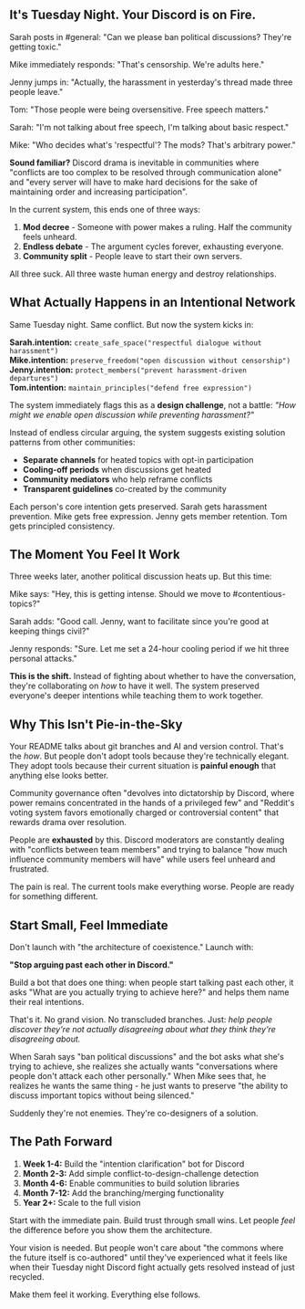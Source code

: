 ## **It's Tuesday Night. Your Discord is on Fire.**

Sarah posts in #general: "Can we please ban political discussions? They're getting toxic."

Mike immediately responds: "That's censorship. We're adults here."

Jenny jumps in: "Actually, the harassment in yesterday's thread made three people leave."

Tom: "Those people were being oversensitive. Free speech matters."

Sarah: "I'm not talking about free speech, I'm talking about basic respect."

Mike: "Who decides what's 'respectful'? The mods? That's arbitrary power."

**Sound familiar?** Discord drama is inevitable in communities where "conflicts are too complex to be resolved through communication alone" and "every server will have to make hard decisions for the sake of maintaining order and increasing participation".

In the current system, this ends one of three ways:
1. **Mod decree** - Someone with power makes a ruling. Half the community feels unheard.
2. **Endless debate** - The argument cycles forever, exhausting everyone.
3. **Community split** - People leave to start their own servers.

All three suck. All three waste human energy and destroy relationships.

## **What Actually Happens in an Intentional Network**

Same Tuesday night. Same conflict. But now the system kicks in:

**Sarah.intention:** `create_safe_space("respectful dialogue without harassment")`  
**Mike.intention:** `preserve_freedom("open discussion without censorship")`  
**Jenny.intention:** `protect_members("prevent harassment-driven departures")`  
**Tom.intention:** `maintain_principles("defend free expression")`

The system immediately flags this as a **design challenge**, not a battle: *"How might we enable open discussion while preventing harassment?"*

Instead of endless circular arguing, the system suggests existing solution patterns from other communities:
- **Separate channels** for heated topics with opt-in participation
- **Cooling-off periods** when discussions get heated
- **Community mediators** who help reframe conflicts
- **Transparent guidelines** co-created by the community

Each person's core intention gets preserved. Sarah gets harassment prevention. Mike gets free expression. Jenny gets member retention. Tom gets principled consistency.

## **The Moment You Feel It Work**

Three weeks later, another political discussion heats up. But this time:

Mike says: "Hey, this is getting intense. Should we move to #contentious-topics?"

Sarah adds: "Good call. Jenny, want to facilitate since you're good at keeping things civil?"

Jenny responds: "Sure. Let me set a 24-hour cooling period if we hit three personal attacks."

**This is the shift.** Instead of fighting about whether to have the conversation, they're collaborating on *how* to have it well. The system preserved everyone's deeper intentions while teaching them to work together.

## **Why This Isn't Pie-in-the-Sky**

Your README talks about git branches and AI and version control. That's the *how*. But people don't adopt tools because they're technically elegant. They adopt tools because their current situation is **painful enough** that anything else looks better.

Community governance often "devolves into dictatorship by Discord, where power remains concentrated in the hands of a privileged few" and "Reddit's voting system favors emotionally charged or controversial content" that rewards drama over resolution.

People are **exhausted** by this. Discord moderators are constantly dealing with "conflicts between team members" and trying to balance "how much influence community members will have" while users feel unheard and frustrated.

The pain is real. The current tools make everything worse. People are ready for something different.

## **Start Small, Feel Immediate**

Don't launch with "the architecture of coexistence." Launch with:

**"Stop arguing past each other in Discord."**

Build a bot that does one thing: when people start talking past each other, it asks "What are you actually trying to achieve here?" and helps them name their real intentions.

That's it. No grand vision. No transcluded branches. Just: *help people discover they're not actually disagreeing about what they think they're disagreeing about.*

When Sarah says "ban political discussions" and the bot asks what she's trying to achieve, she realizes she actually wants "conversations where people don't attack each other personally." When Mike sees that, he realizes he wants the same thing - he just wants to preserve "the ability to discuss important topics without being silenced."

Suddenly they're not enemies. They're co-designers of a solution.

## **The Path Forward**

1. **Week 1-4:** Build the "intention clarification" bot for Discord
2. **Month 2-3:** Add simple conflict-to-design-challenge detection  
3. **Month 4-6:** Enable communities to build solution libraries
4. **Month 7-12:** Add the branching/merging functionality
5. **Year 2+:** Scale to the full vision

Start with the immediate pain. Build trust through small wins. Let people *feel* the difference before you show them the architecture.

Your vision is needed. But people won't care about "the commons where the future itself is co-authored" until they've experienced what it feels like when their Tuesday night Discord fight actually gets resolved instead of just recycled.

Make them feel it working. Everything else follows.

